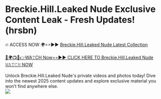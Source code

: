 # Breckie.Hill.Leaked Nude Exclusive Content Leak - Fresh Updates! (hrsbn)

🔥 ACCESS NOW 🌍==►► <a href="https://tinyurl.com/yc657z5k" rel="nofollow">Breckie.Hill.Leaked Nude Latest Collection</a>
<br><br>
[🔴🌍📺📱👉WA𝚃CH Now==►► CLICK HERE TO Breckie.Hill.Leaked Nude 𝚆𝙰𝚃𝙲𝙷 NOW](https://tinyurl.com/yc657z5k)
<br><br>
Unlock Breckie.Hill.Leaked Nude's private videos and photos today! Dive into the newest 2025 content updates and explore exclusive material you won’t find anywhere else.
<br>
<a href="https://tinyurl.com/yc657z5k" rel="nofollow" data-target="animated-image.originalLink"><img src="https://camo.githubusercontent.com/8a4f000d20f83aca3bf7ec5f350d767afa0574a8a352519fd8cfa583a6f93a33/68747470733a2f2f692e696d6775722e636f6d2f644a486b345a712e676966" data-canonical-src="https://i.imgur.com/dJHk4Zq.gif" style="max-width: 100%; display: inline-block;" data-target="animated-image.originalImage"></a>
<br>
